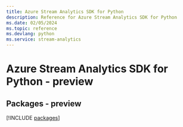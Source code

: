 ```yaml
---
title: Azure Stream Analytics SDK for Python
description: Reference for Azure Stream Analytics SDK for Python
ms.date: 02/05/2024
ms.topic: reference
ms.devlang: python
ms.service: stream-analytics
---
```

# Azure Stream Analytics SDK for Python - preview
## Packages - preview
[!INCLUDE [packages](stream-analytics-index.md)]